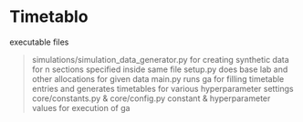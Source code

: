 # Timetablo
executable files
> simulations/simulation_data_generator.py
for creating synthetic data for n sections specified inside same file
> setup.py
does base lab and other allocations for given data
> main.py
runs ga for filling timetable entries and generates timetables for various hyperparameter settings
> core/constants.py & core/config.py
constant & hyperparameter values for execution of ga